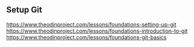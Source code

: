 ## Setup Git
https://www.theodinproject.com/lessons/foundations-setting-up-git  
https://www.theodinproject.com/lessons/foundations-introduction-to-git  
https://www.theodinproject.com/lessons/foundations-git-basics  
